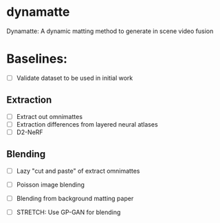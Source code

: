 # dynamatte
Dynamatte: A dynamic matting method to generate in scene video fusion

# Baselines:
- [ ] Validate dataset to be used in initial work
## Extraction
- [ ] Extract out omnimattes
- [ ] Extraction differences from layered neural atlases
- [ ] D2-NeRF
## Blending
- [ ] Lazy "cut and paste" of extract omnimattes
- [ ] Poisson image blending
- [ ] Blending from background matting paper
- [ ] STRETCH: Use GP-GAN for blending

